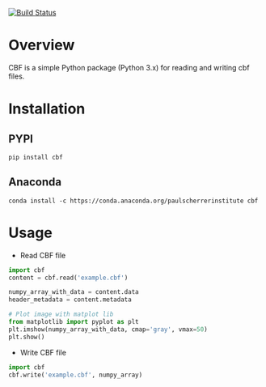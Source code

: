[![Build Status](https://travis-ci.org/paulscherrerinstitute/cbf.svg?branch=master)](https://travis-ci.org/paulscherrerinstitute/cbf)

# Overview
CBF is a simple Python package (Python 3.x) for reading and writing cbf files.

# Installation

## PYPI

```
pip install cbf
```

## Anaconda

```
conda install -c https://conda.anaconda.org/paulscherrerinstitute cbf
```

# Usage

* Read CBF file

```python
import cbf
content = cbf.read('example.cbf')

numpy_array_with_data = content.data
header_metadata = content.metadata

# Plot image with matplot lib
from matplotlib import pyplot as plt
plt.imshow(numpy_array_with_data, cmap='gray', vmax=50)
plt.show()
```

* Write CBF file

```python
import cbf
cbf.write('example.cbf', numpy_array)
```
